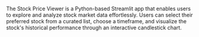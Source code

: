 The Stock Price Viewer is a Python-based Streamlit app that enables users to explore and analyze stock market data effortlessly. Users can select their preferred stock from a curated list, choose a timeframe, and visualize the stock's historical performance through an interactive candlestick chart.
